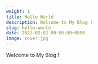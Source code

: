 ```yaml
---
weight: 1
title: Hello World
description: Welcome to My Blog !
slug: hello-world
date: 2022-02-02 00:00:00+0000
image: cover.jpg
---
```


Welcome to My Blog !
